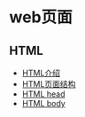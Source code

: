 # web页面

## HTML
- [HTML介绍](html/introduction.md)
- [HTML页面结构](html/page_structure.md)
- [HTML head](html/head.md)
- [HTML body](html/body.md)